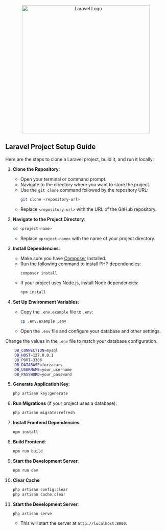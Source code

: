 <p align="center"><a href="https://laravel.com" target="_blank"><img src="https://raw.githubusercontent.com/laravel/art/master/logo-lockup/5%20SVG/2%20CMYK/1%20Full%20Color/laravel-logolockup-cmyk-red.svg" width="400" alt="Laravel Logo"></a></p>

## Laravel Project Setup Guide

Here are the steps to clone a Laravel project, build it, and run it locally:

1. **Clone the Repository**:

    - Open your terminal or command prompt.
    - Navigate to the directory where you want to store the project.
    - Use the `git clone` command followed by the repository URL:
        ```bash
        git clone <repository-url>
        ```
    - Replace `<repository-url>` with the URL of the GitHub repository.

2. **Navigate to the Project Directory**:

    ```bash
    cd <project-name>
    ```

    - Replace `<project-name>` with the name of your project directory.

3. **Install Dependencies**:

    - Make sure you have [Composer](https://getcomposer.org/) installed.
    - Run the following command to install PHP dependencies:
        ```bash
        composer install
        ```
    - If your project uses Node.js, install Node dependencies:
        ```bash
        npm install
        ```

4. **Set Up Environment Variables**:

    - Copy the `.env.example` file to `.env`:
        ```bash
        cp .env.example .env
        ```
    - Open the `.env` file and configure your database and other settings.

Change the values in the `.env` file to match your database configuration.

```bash
    DB_CONNECTION=mysql
    DB_HOST=127.0.0.1
    DB_PORT=3306
    DB_DATABASE=forzacars
    DB_USERNAME=your_username
    DB_PASSWORD=your_password
```

5. **Generate Application Key**:

    ```bash
    php artisan key:generate
    ```

6. **Run Migrations** (if your project uses a database):

    ```bash
    php artisan migrate:refresh
    ```

7. **Install Frontend Dependencies**

    ```bash
    npm install
    ```

8. **Build Frontend**:

    ```bash
    npm run build
    ```

9. **Start the Development Server**:

    ```bash
    npm run dev
    ```

10. **Clear Cache**

    ```bash
    php artisan config:clear
    php artisan cache:clear
    ```

11. **Start the Development Server**:
    ```bash
    php artisan serve
    ```
    - This will start the server at `http://localhost:8000`.

